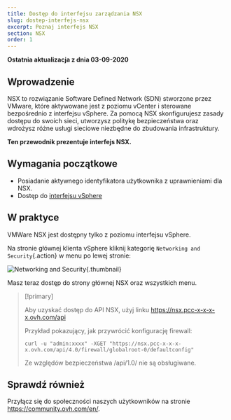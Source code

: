 ```yaml
---
title: Dostęp do interfejsu zarządzania NSX
slug: dostep-interfejs-nsx
excerpt: Poznaj interfejs NSX
section: NSX
order: 1
---
```


**Ostatnia aktualizacja z dnia 03-09-2020**

## Wprowadzenie

NSX to rozwiązanie Software Defined Network (SDN) stworzone przez VMware, które aktywowane jest z poziomu vCenter i sterowane bezpośrednio z interfejsu vSphere. Za pomocą NSX skonfigurujesz zasady dostępu do swoich sieci, utworzysz politykę bezpieczeństwa oraz wdrożysz różne usługi sieciowe niezbędne do zbudowania infrastruktury.

**Ten przewodnik prezentuje interfejs NSX.**

## Wymagania początkowe

- Posiadanie aktywnego identyfikatora użytkownika z uprawnieniami dla NSX.
- Dostęp do [interfejsu vSphere](../polaczenie-interfejs-vsphere/)

## W praktyce

VMWare NSX jest dostępny tylko z poziomu interfejsu vSphere.

Na stronie głównej klienta vSphere kliknij kategorię `Networking and Security`{.action} w menu po lewej stronie:

![Networking and Security](images/nsx01.png){.thumbnail}

Masz teraz dostęp do strony głównej NSX oraz wszystkich menu.


> [!primary]
>
> Aby uzyskać dostęp do API NSX, użyj linku https://nsx.pcc-x-x-x-x.ovh.com/api
>
> Przykład pokazujący, jak przywrócić konfigurację firewall: 
>
> ```
> curl -u "admin:xxxx" -XGET "https://nsx.pcc-x-x-x-x.ovh.com/api/4.0/firewall/globalroot-0/defaultconfig"
> ```
>
> Ze względów bezpieczeństwa /api/1.0/ nie są obsługiwane.
> 


## Sprawdź również

Przyłącz się do społeczności naszych użytkowników na stronie <https://community.ovh.com/en/>.
